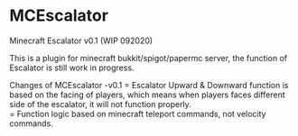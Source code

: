 # MCEscalator
Minecraft Escalator v0.1 (WIP 092020)

This is a plugin for minecraft bukkit/spigot/papermc server, the function of Escalator is still work in progress.

Changes of MCEscalator 
-v0.1 = Escalator Upward & Downward function is based on the facing of players, which means when players faces different side of the escalator, it will not function properly.  
      = Function logic based on minecraft teleport commands, not velocity commands.
